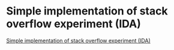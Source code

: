 # Simple implementation of stack overflow experiment (IDA)
[Simple implementation of stack overflow experiment (IDA)](https://aiwithcloud.com/2022/09/19/simple_implementation_of_stack_overflow_experiment_ida/)